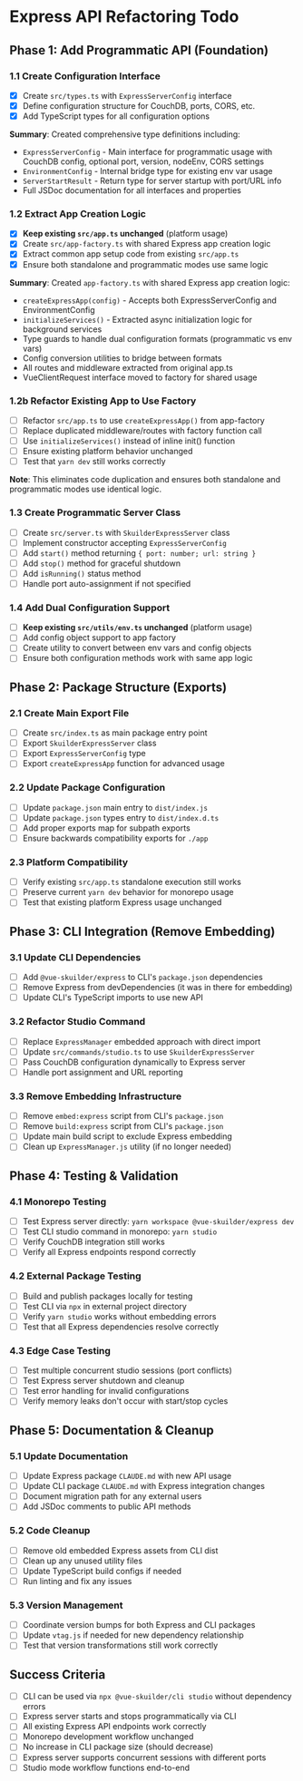 # Express API Refactoring Todo

## Phase 1: Add Programmatic API (Foundation)

### 1.1 Create Configuration Interface
- [x] Create `src/types.ts` with `ExpressServerConfig` interface
- [x] Define configuration structure for CouchDB, ports, CORS, etc.
- [x] Add TypeScript types for all configuration options

**Summary**: Created comprehensive type definitions including:
- `ExpressServerConfig` - Main interface for programmatic usage with CouchDB config, optional port, version, nodeEnv, CORS settings
- `EnvironmentConfig` - Internal bridge type for existing env var usage
- `ServerStartResult` - Return type for server startup with port/URL info
- Full JSDoc documentation for all interfaces and properties

### 1.2 Extract App Creation Logic
- [x] **Keep existing `src/app.ts` unchanged** (platform usage)
- [x] Create `src/app-factory.ts` with shared Express app creation logic
- [x] Extract common app setup code from existing `src/app.ts`
- [x] Ensure both standalone and programmatic modes use same logic

**Summary**: Created `app-factory.ts` with shared Express app creation logic:
- `createExpressApp(config)` - Accepts both ExpressServerConfig and EnvironmentConfig
- `initializeServices()` - Extracted async initialization logic for background services
- Type guards to handle dual configuration formats (programmatic vs env vars)
- Config conversion utilities to bridge between formats
- All routes and middleware extracted from original app.ts
- VueClientRequest interface moved to factory for shared usage

### 1.2b Refactor Existing App to Use Factory
- [ ] Refactor `src/app.ts` to use `createExpressApp()` from app-factory
- [ ] Replace duplicated middleware/routes with factory function call
- [ ] Use `initializeServices()` instead of inline init() function
- [ ] Ensure existing platform behavior unchanged
- [ ] Test that `yarn dev` still works correctly

**Note**: This eliminates code duplication and ensures both standalone and programmatic modes use identical logic.

### 1.3 Create Programmatic Server Class  
- [ ] Create `src/server.ts` with `SkuilderExpressServer` class
- [ ] Implement constructor accepting `ExpressServerConfig`
- [ ] Add `start()` method returning `{ port: number; url: string }`
- [ ] Add `stop()` method for graceful shutdown
- [ ] Add `isRunning()` status method
- [ ] Handle port auto-assignment if not specified

### 1.4 Add Dual Configuration Support
- [ ] **Keep existing `src/utils/env.ts` unchanged** (platform usage)
- [ ] Add config object support to app factory
- [ ] Create utility to convert between env vars and config objects
- [ ] Ensure both configuration methods work with same app logic

## Phase 2: Package Structure (Exports)

### 2.1 Create Main Export File
- [ ] Create `src/index.ts` as main package entry point
- [ ] Export `SkuilderExpressServer` class
- [ ] Export `ExpressServerConfig` type
- [ ] Export `createExpressApp` function for advanced usage

### 2.2 Update Package Configuration
- [ ] Update `package.json` main entry to `dist/index.js`
- [ ] Update `package.json` types entry to `dist/index.d.ts`
- [ ] Add proper exports map for subpath exports
- [ ] Ensure backwards compatibility exports for `./app`

### 2.3 Platform Compatibility  
- [ ] Verify existing `src/app.ts` standalone execution still works
- [ ] Preserve current `yarn dev` behavior for monorepo usage
- [ ] Test that existing platform Express usage unchanged

## Phase 3: CLI Integration (Remove Embedding)

### 3.1 Update CLI Dependencies
- [ ] Add `@vue-skuilder/express` to CLI's `package.json` dependencies
- [ ] Remove Express from devDependencies (it was in there for embedding)
- [ ] Update CLI's TypeScript imports to use new API

### 3.2 Refactor Studio Command
- [ ] Replace `ExpressManager` embedded approach with direct import
- [ ] Update `src/commands/studio.ts` to use `SkuilderExpressServer`
- [ ] Pass CouchDB configuration dynamically to Express server
- [ ] Handle port assignment and URL reporting

### 3.3 Remove Embedding Infrastructure
- [ ] Remove `embed:express` script from CLI's `package.json`
- [ ] Remove `build:express` script from CLI's `package.json`
- [ ] Update main build script to exclude Express embedding
- [ ] Clean up `ExpressManager.js` utility (if no longer needed)

## Phase 4: Testing & Validation

### 4.1 Monorepo Testing
- [ ] Test Express server directly: `yarn workspace @vue-skuilder/express dev`
- [ ] Test CLI studio command in monorepo: `yarn studio`
- [ ] Verify CouchDB integration still works
- [ ] Verify all Express endpoints respond correctly

### 4.2 External Package Testing
- [ ] Build and publish packages locally for testing
- [ ] Test CLI via `npx` in external project directory
- [ ] Verify `yarn studio` works without embedding errors
- [ ] Test that all Express dependencies resolve correctly

### 4.3 Edge Case Testing
- [ ] Test multiple concurrent studio sessions (port conflicts)
- [ ] Test Express server shutdown and cleanup
- [ ] Test error handling for invalid configurations
- [ ] Verify memory leaks don't occur with start/stop cycles

## Phase 5: Documentation & Cleanup

### 5.1 Update Documentation
- [ ] Update Express package `CLAUDE.md` with new API usage
- [ ] Update CLI package `CLAUDE.md` with Express integration changes
- [ ] Document migration path for any external users
- [ ] Add JSDoc comments to public API methods

### 5.2 Code Cleanup
- [ ] Remove old embedded Express assets from CLI dist
- [ ] Clean up any unused utility files
- [ ] Update TypeScript build configs if needed
- [ ] Run linting and fix any issues

### 5.3 Version Management
- [ ] Coordinate version bumps for both Express and CLI packages
- [ ] Update `vtag.js` if needed for new dependency relationship
- [ ] Test that version transformations still work correctly

## Success Criteria

- [ ] CLI can be used via `npx @vue-skuilder/cli studio` without dependency errors
- [ ] Express server starts and stops programmatically via CLI
- [ ] All existing Express API endpoints work correctly
- [ ] Monorepo development workflow unchanged
- [ ] No increase in CLI package size (should decrease)
- [ ] Express server supports concurrent sessions with different ports
- [ ] Studio mode workflow functions end-to-end